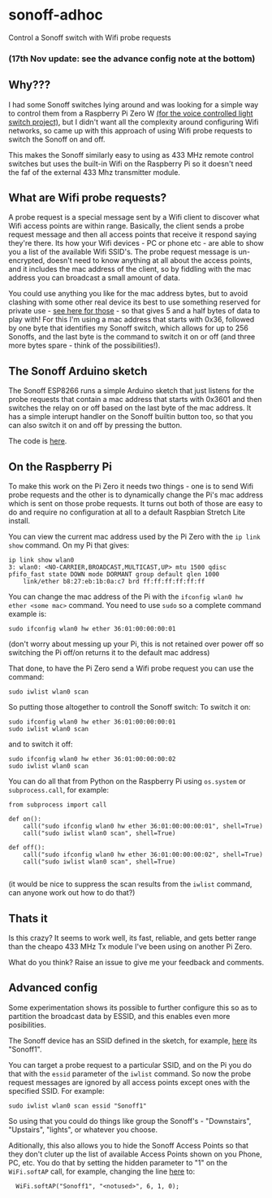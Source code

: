 # sonoff-adhoc
Control a Sonoff switch with Wifi probe requests

### (17th Nov update: see the advance config note at the bottom)

## Why???

I had some Sonoff switches lying around and was looking for a simple way to control them from a Raspberry Pi Zero W [(for the voice controlled light switch project)](https://github.com/HarringayMakerSpace/voice-controlled-switch), but I didn't want all the complexity around configuring Wifi networks, so came up with this approach of using Wifi probe requests to switch the Sonoff on and off.

This makes the Sonoff similarly easy to using as 433 MHz remote control switches but uses the built-in Wifi on the Raspberry Pi so it doesn't need the faf of the external 433 Mhz transmitter module.

## What are Wifi probe requests?

A probe request is a special message sent by a Wifi client to discover what Wifi access points are within range. Basically, the client sends a probe request message and then all access points that receive it respond saying they're there. Its how your Wifi devices - PC or phone etc - are able to show you a list of the available Wifi SSID's. The probe request message is un-encrypted, doesn't need to know anything at all about the access points, and it includes the mac address of the client, so by fiddling with the mac address you can broadcast a small amount of data.  

You could use anything you like for the mac address bytes, but to avoid clashing with some other real device its best to use something reserved for private use - [see here for those](https://serverfault.com/questions/40712/what-range-of-mac-addresses-can-i-safely-use-for-my-virtual-machines) - so that gives 5 and a half bytes of data to play with! For this I'm using a mac address that starts with 0x36, followed by one byte that identifies my Sonoff switch, which allows for up to 256 Sonoffs, and the last byte is the command to switch it on or off (and three more bytes spare - think of the possibilities!). 

## The Sonoff Arduino sketch

The Sonoff ESP8266 runs a simple Arduino sketch that just listens for the probe requests that contain a mac address that starts with 0x3601 and then switches the relay on or off based on the last byte of the mac address. It has a simple interupt handler on the Sonoff builtin button too, so that you can also switch it on and off by pressing the button. 

The code is [here](/SonoffWifiProbes). 

## On the Raspberry Pi

To make this work on the Pi Zero it needs two things - one is to send Wifi probe requests and the other is to dynamically change the Pi's mac address which is sent on those probe requests. It turns out both of those are easy to do and require no configuration at all to a default Raspbian Stretch Lite install.

You can view the current mac address used by the Pi Zero with the ```ip link show``` command. On my Pi that gives:
```
ip link show wlan0
3: wlan0: <NO-CARRIER,BROADCAST,MULTICAST,UP> mtu 1500 qdisc pfifo_fast state DOWN mode DORMANT group default qlen 1000
    link/ether b8:27:eb:1b:0a:c7 brd ff:ff:ff:ff:ff:ff
```

You can change the mac address of the Pi with the ```ifconfig wlan0 hw ether <some mac>``` command. You need to use ```sudo``` so a complete command example is:
```
sudo ifconfig wlan0 hw ether 36:01:00:00:00:01
```
(don't worry about messing up your Pi, this is not retained over power off so switching the Pi off/on returns it to the default mac address)

That done, to have the Pi Zero send a Wifi probe request you can use the command:
```
sudo iwlist wlan0 scan
```

So putting those altogether to controll the Sonoff switch: To switch it on:
```
sudo ifconfig wlan0 hw ether 36:01:00:00:00:01
sudo iwlist wlan0 scan
```
and to switch it off:
```
sudo ifconfig wlan0 hw ether 36:01:00:00:00:02
sudo iwlist wlan0 scan
```

You can do all that from Python on the Raspberry Pi using ```os.system``` or ```subprocess.call```, for example:
```
from subprocess import call

def on():
    call("sudo ifconfig wlan0 hw ether 36:01:00:00:00:01", shell=True)
    call("sudo iwlist wlan0 scan", shell=True)

def off():
    call("sudo ifconfig wlan0 hw ether 36:01:00:00:00:02", shell=True)
    call("sudo iwlist wlan0 scan", shell=True)
 
```
(it would be nice to suppress the scan results from the ```iwlist``` command, can anyone work out how to do that?) 

## Thats it

Is this crazy? It seems to work well, its fast, reliable, and gets better range than the cheapo 433 MHz Tx module I've been using on another Pi Zero. 

What do you think? Raise an issue to give me your feedback and comments.

## Advanced config

Some experimentation shows its possible to further configure this so as to partition the broadcast data by ESSID, and this enables even more posibilities.

The Sonoff device has an SSID defined in the sketch, for example, [here](https://github.com/HarringayMakerSpace/sonoff-adhoc/blob/master/SonoffWifiProbes/SonoffWifiProbes.ino#L31) its "Sonoff1".

You can target a probe request to a particular SSID, and on the Pi you do that with the ```essid``` parameter of the ```iwlist``` command. So now the probe request messages are ignored by all access points except ones with the specified SSID. For example:
```
sudo iwlist wlan0 scan essid "Sonoff1"
```

So using that you could do things like group the Sonoff's - "Downstairs", "Upstairs", "lights", or whatever you choose. 

Aditionally, this also allows you to hide the Sonoff Access Points so that they don't cluter up the list of available Access Points shown on you Phone, PC, etc. You do that by setting the hidden parameter to "1" on the ```WiFi.softAP``` call, for example, changing the line [here](WiFi.softAP) to: 
```
  WiFi.softAP("Sonoff1", "<notused>", 6, 1, 0);
```
